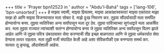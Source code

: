+++
title = 'Prayer bpn12523 in '
author = "Abdu'l-Bahá"
tags = ['lang-106', 'bpn-unsorted']
+++
हे माझ्या स्वामी, माझ्या प्रियतमा, माझ्या आकांक्षास्वरूपा! माझ्या एकांतात माझा सखा हो आणि माझ्या विजनवासात मला सोबत दे. माझे दुःख निवारण कर. तुझ्या सौंदर्यासाठी मला समर्पित होण्यायोग्य बनव. तुझ्या व्यतिरिक्त अन्य सर्वांपासून मला दूर ठेव. तुझ्या पावित्र्याच्या सुगंधाद्वारे मला आकर्षित कर. मला तुझ्या राज्यात त्यांच्याशी सलंग्न होण्यायोग्य बनव जे तुझ्या व्यतिरिक्त अन्य सर्वांपासून विलग झाले आहेत आणि जे तुझ्या पवित्र उंबरठ्यावर सेवा करण्याची तीव्र इच्छा बाळगतात आणि जे तुझ्या धर्मकार्यात सेवा देण्यास तत्पर राहतात. मला तुझी मर्जी संपादित केली आहे अशा सेविकापैकी एक बनण्यास समर्थ कर. सत्यतः तू कृपाळू, औदार्यशाली आहेस.
